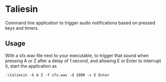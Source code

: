 # Taliesin

Command line application to trigger audio notifications based on pressed keys and timers.

## Usage
With a sfx.wav file next to your executable, to trigger that sound when pressing A or Z after a delay of 1 second, and 
allowing E or Enter to interrupt it, start the application as

`.\taliesin -k A Z -f sfx.wav -d 1000 -c E Enter`